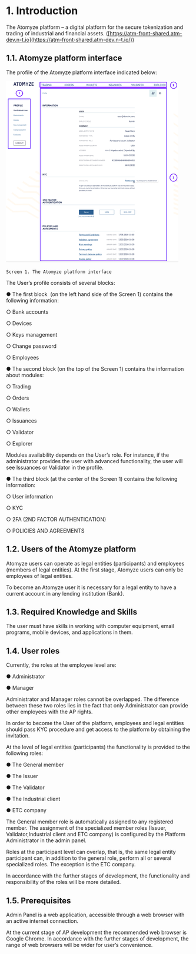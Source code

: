 



# 1. Introduction

The Atomyze platform – a digital platform for
the secure tokenization and trading of industrial and financial assets. ([https://atm-front-shared.atm-dev.n-t.io](https://atm-front-shared.atm-dev.n-t.io/))

## 1.1. Atomyze platform interface

The profile of the Atomyze platform interface
indicated below:

![](./images/2020-12-25-11-36-13-image.png)

 `Screen 1. The
Atomyze platform interface`

The User’s profile consists of several blocks:

● The first block  (on the left hand side of the Screen 1)
contains the following information:

○ Bank accounts

○ Devices

○ Keys management

○ Change password

○ Employees

● The second block (on
the top of the Screen 1) contains the information about modules:

○ Trading

○ Orders

○ Wallets

○ Issuances

○ Validator

○ Explorer

Modules availability
depends on the User’s role. For instance, if the administrator provides the
user with advanced functionality, the user will see Issuances or Validator in
the profile.

● The third block (at
the center of the Screen 1) contains the following information:

○ User information

○ KYC

○ 2FA (2ND FACTOR AUTHENTICATION)

○ POLICIES AND AGREEMENTS

## 1.2. Users of the Atomyze platform

Atomyze users can operate as legal entities
(participants) and employees (members of legal entities). At the first stage,
Atomyze users can only be employees of legal entities.

To become an Atomyze user it is necessary for
a legal entity to have a current account in any lending institution (Bank).

## 1.3. Required Knowledge and Skills

The user must have skills in working with computer
equipment, email programs, mobile devices, and applications in them.

## 1.4. User roles

Currently, the roles at the employee level
are:

● Administrator

● Manager

Administrator and Manager roles cannot be
overlapped. The difference between these two roles lies in the fact that only
Administrator can provide other employees with the AP rights.

In order to become the User of the platform,
employees and legal entities should pass KYC procedure and get access to the
platform by obtaining the invitation.

At the level of legal entities (participants)
the functionality is provided to the following roles:

● The General member

● The Issuer

● The Validator

● The Industrial client

● ETC company

The General member role is automatically
assigned to any registered member. The assignment of the specialized member
roles (Issuer, Validator,Industrial client and ETC company) is configured by
the Platform Administrator in the admin panel.

Roles at the participant level can overlap,
that is, the same legal entity participant can, in addition to the general
role, perform all or several specialized roles. The exception is the ETC
company.

In accordance with the further stages of
development, the functionality and responsibility of the roles will be more
detailed.

## 1.5. Prerequisites

Admin Panel is a web application, accessible
through a web browser with an active internet connection.

At the current stage of AP development the
recommended web browser is Google Chrome. In accordance with the further stages
of development, the range of web browsers will be wider for user’s convenience.
